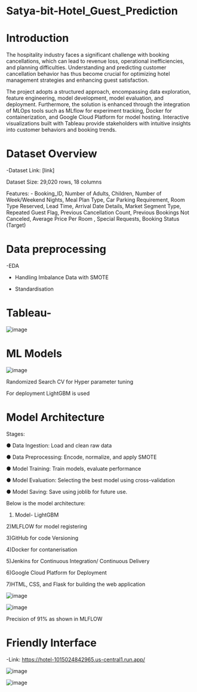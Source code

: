 # Satya-bit-Hotel_Guest_Prediction

# Introduction

The hospitality industry faces a significant challenge with booking cancellations, which can lead to revenue loss, operational inefficiencies, and planning difficulties. Understanding and predicting customer cancellation behavior has thus become crucial for optimizing hotel management strategies and enhancing guest satisfaction.

The project adopts a structured approach, encompassing data exploration, feature engineering, model development, model evaluation, and deployment. Furthermore, the solution is enhanced through the integration of MLOps tools such as MLflow for experiment tracking, Docker for containerization, and Google Cloud Platform for model hosting. Interactive visualizations built with Tableau provide stakeholders with intuitive insights into customer behaviors and booking trends.

# Dataset Overview

-Dataset Link: [link]

Dataset Size: 29,020 rows, 18 columns

Features: - Booking_ID, Number of Adults, Children, Number of Week/Weekend Nights, Meal Plan Type, Car Parking Requirement, Room Type Reserved, Lead Time, Arrival Date Details, Market Segment Type, Repeated Guest Flag, Previous Cancellation Count, Previous Bookings Not Canceled, Average Price Per Room , Special Requests, Booking Status (Target)

# Data preprocessing

-EDA

- Handling Imbalance Data with SMOTE

- Standardisation

# Tableau-

![image](https://github.com/user-attachments/assets/a6bd37b6-3f7d-4297-91fc-280b07143256)


# ML Models

![image](https://github.com/user-attachments/assets/b662ed6e-d14f-41f2-838a-91597d33adfa)

Randomized Search CV for Hyper parameter tuning

For deployment LightGBM is used

# Model Architecture

Stages:

● Data Ingestion: Load and clean raw data

● Data Preprocessing: Encode, normalize, and apply SMOTE

● Model Training: Train models, evaluate performance

● Model Evaluation: Selecting the best model using cross-validation

● Model Saving: Save using joblib for future use.

Below is the model architecture:

1) Model- LightGBM

2)MLFLOW for model registering

3)GitHub for code Versioning

4)Docker for contanerisation

5)Jenkins for Continuous Integration/ Continuous Delivery

6)Google Cloud Platform for Deployment

7)HTML, CSS, and Flask for building the web application

![image](https://github.com/user-attachments/assets/5ebb3306-dd3f-47e1-acb9-0838c2c6dd1c)

![image](https://github.com/user-attachments/assets/bfe3bcc3-6ee2-4fd4-a22c-69d6bfb20f58)

Precision of 91% as shown in MLFLOW

# Friendly Interface

-Link: https://hotel-1015024842965.us-central1.run.app/

![image](https://github.com/user-attachments/assets/f748c663-768e-4dba-b956-eb2e9426a6e7)

![image](https://github.com/user-attachments/assets/b8d9c6b6-0411-4428-b1c6-a38611a71efb)

